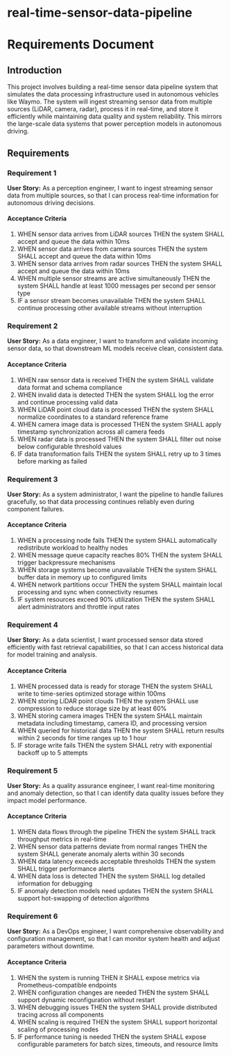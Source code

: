 # real-time-sensor-data-pipeline
# Requirements Document

## Introduction

This project involves building a real-time sensor data pipeline system that simulates the data processing infrastructure used in autonomous vehicles like Waymo. The system will ingest streaming sensor data from multiple sources (LiDAR, camera, radar), process it in real-time, and store it efficiently while maintaining data quality and system reliability. This mirrors the large-scale data systems that power perception models in autonomous driving.

## Requirements

### Requirement 1

**User Story:** As a perception engineer, I want to ingest streaming sensor data from multiple sources, so that I can process real-time information for autonomous driving decisions.

#### Acceptance Criteria

1. WHEN sensor data arrives from LiDAR sources THEN the system SHALL accept and queue the data within 10ms
2. WHEN sensor data arrives from camera sources THEN the system SHALL accept and queue the data within 10ms  
3. WHEN sensor data arrives from radar sources THEN the system SHALL accept and queue the data within 10ms
4. WHEN multiple sensor streams are active simultaneously THEN the system SHALL handle at least 1000 messages per second per sensor type
5. IF a sensor stream becomes unavailable THEN the system SHALL continue processing other available streams without interruption

### Requirement 2

**User Story:** As a data engineer, I want to transform and validate incoming sensor data, so that downstream ML models receive clean, consistent data.

#### Acceptance Criteria

1. WHEN raw sensor data is received THEN the system SHALL validate data format and schema compliance
2. WHEN invalid data is detected THEN the system SHALL log the error and continue processing valid data
3. WHEN LiDAR point cloud data is processed THEN the system SHALL normalize coordinates to a standard reference frame
4. WHEN camera image data is processed THEN the system SHALL apply timestamp synchronization across all camera feeds
5. WHEN radar data is processed THEN the system SHALL filter out noise below configurable threshold values
6. IF data transformation fails THEN the system SHALL retry up to 3 times before marking as failed

### Requirement 3

**User Story:** As a system administrator, I want the pipeline to handle failures gracefully, so that data processing continues reliably even during component failures.

#### Acceptance Criteria

1. WHEN a processing node fails THEN the system SHALL automatically redistribute workload to healthy nodes
2. WHEN message queue capacity reaches 80% THEN the system SHALL trigger backpressure mechanisms
3. WHEN storage systems become unavailable THEN the system SHALL buffer data in memory up to configured limits
4. WHEN network partitions occur THEN the system SHALL maintain local processing and sync when connectivity resumes
5. IF system resources exceed 90% utilization THEN the system SHALL alert administrators and throttle input rates

### Requirement 4

**User Story:** As a data scientist, I want processed sensor data stored efficiently with fast retrieval capabilities, so that I can access historical data for model training and analysis.

#### Acceptance Criteria

1. WHEN processed data is ready for storage THEN the system SHALL write to time-series optimized storage within 100ms
2. WHEN storing LiDAR point clouds THEN the system SHALL use compression to reduce storage size by at least 60%
3. WHEN storing camera images THEN the system SHALL maintain metadata including timestamp, camera ID, and processing version
4. WHEN queried for historical data THEN the system SHALL return results within 2 seconds for time ranges up to 1 hour
5. IF storage write fails THEN the system SHALL retry with exponential backoff up to 5 attempts

### Requirement 5

**User Story:** As a quality assurance engineer, I want real-time monitoring and anomaly detection, so that I can identify data quality issues before they impact model performance.

#### Acceptance Criteria

1. WHEN data flows through the pipeline THEN the system SHALL track throughput metrics in real-time
2. WHEN sensor data patterns deviate from normal ranges THEN the system SHALL generate anomaly alerts within 30 seconds
3. WHEN data latency exceeds acceptable thresholds THEN the system SHALL trigger performance alerts
4. WHEN data loss is detected THEN the system SHALL log detailed information for debugging
5. IF anomaly detection models need updates THEN the system SHALL support hot-swapping of detection algorithms

### Requirement 6

**User Story:** As a DevOps engineer, I want comprehensive observability and configuration management, so that I can monitor system health and adjust parameters without downtime.

#### Acceptance Criteria

1. WHEN the system is running THEN it SHALL expose metrics via Prometheus-compatible endpoints
2. WHEN configuration changes are needed THEN the system SHALL support dynamic reconfiguration without restart
3. WHEN debugging issues THEN the system SHALL provide distributed tracing across all components
4. WHEN scaling is required THEN the system SHALL support horizontal scaling of processing nodes
5. IF performance tuning is needed THEN the system SHALL expose configurable parameters for batch sizes, timeouts, and resource limits
